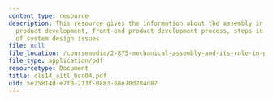 ```yaml
---
content_type: resource
description: This resource gives the information about the assembly in context of
  product development, front-end product development process, steps in AITL, and structure
  of system design issues
file: null
file_location: /coursemedia/2-875-mechanical-assembly-and-its-role-in-product-development-fall-2004/5e25814de7f0213f088368e70d784d87_cls14_aitl_bsc04.pdf
file_type: application/pdf
resourcetype: Document
title: cls14_aitl_bsc04.pdf
uid: 5e25814d-e7f0-213f-0883-68e70d784d87
---
```

